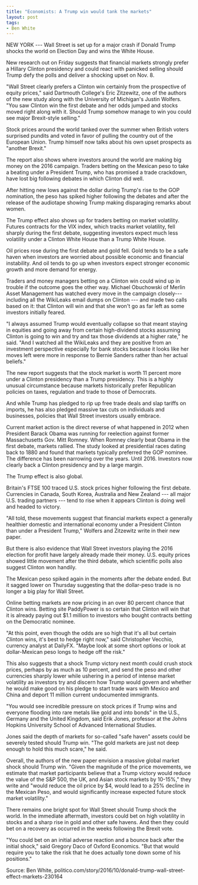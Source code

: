 ```yaml
---
title: "Economists: A Trump win would tank the markets"
layout: post
tags:
- Ben White
---
```


NEW YORK --- Wall Street is set up for a major crash if Donald Trump shocks the world on Election Day and wins the White House.

New research out on Friday suggests that financial markets strongly prefer a Hillary Clinton presidency and could react with panicked selling should Trump defy the polls and deliver a shocking upset on Nov. 8.

"Wall Street clearly prefers a Clinton win certainly from the prospective of equity prices," said Dartmouth College's Eric Zitzewitz, one of the authors of the new study along with the University of Michigan's Justin Wolfers. "You saw Clinton win the first debate and her odds jumped and stocks moved right along with it. Should Trump somehow manage to win you could see major Brexit-style selling."

Stock prices around the world tanked over the summer when British voters surprised pundits and voted in favor of pulling the country out of the European Union. Trump himself now talks about his own upset prospects as "another Brexit."

The report also shows where investors around the world are making big money on the 2016 campaign. Traders betting on the Mexican peso to take a beating under a President Trump, who has promised a trade crackdown, have lost big following debates in which Clinton did well.

After hitting new lows against the dollar during Trump's rise to the GOP nomination, the peso has spiked higher following the debates and after the release of the audiotape showing Trump making disparaging remarks about women.

The Trump effect also shows up for traders betting on market volatility. Futures contracts for the VIX index, which tracks market volatility, fell sharply during the first debate, suggesting investors expect much less volatility under a Clinton White House than a Trump White House.

Oil prices rose during the first debate and gold fell. Gold tends to be a safe haven when investors are worried about possible economic and financial instability. And oil tends to go up when investors expect stronger economic growth and more demand for energy.

Traders and money managers betting on a Clinton win could wind up in trouble if the outcome goes the other way.
Michael Obuchowski of Merlin Asset Management has watched every move in the campaign closely--- including all the WikiLeaks email dumps on Clinton --- and made two calls based on it: that Clinton will win and that she won't go as far left as some investors initially feared.

"I always assumed Trump would eventually collapse so that meant staying in equities and going away from certain high-dividend stocks assuming Clinton is going to win and try and tax those dividends at a higher rate," he said. "And I watched all the WikiLeaks and they are positive from an investment perspective especially for bank stocks because it looks like her moves left were more in response to Bernie Sanders rather than her actual beliefs."

The new report suggests that the stock market is worth 11 percent more under a Clinton presidency than a Trump presidency. This is a highly unusual circumstance because markets historically prefer Republican policies on taxes, regulation and trade to those of Democrats.

And while Trump has pledged to rip up free trade deals and slap tariffs on imports, he has also pledged massive tax cuts on individuals and businesses, policies that Wall Street investors usually embrace.

Current market action is the direct reverse of what happened in 2012 when President Barack Obama was running for reelection against former Massachusetts Gov. Mitt Romney. When Romney clearly beat Obama in the first debate, markets rallied. The study looked at presidential races dating back to 1880 and found that markets typically preferred the GOP nominee. The difference has been narrowing over the years. Until 2016. Investors now clearly back a Clinton presidency and by a large margin.

The Trump effect is also global.

Britain's FTSE 100 traced U.S. stock prices higher following the first debate. Currencies in Canada, South Korea, Australia and New Zealand --- all major U.S. trading partners --- tend to rise when it appears Clinton is doing well and headed to victory.

"All told, these movements suggest that financial markets expect a generally healthier domestic and international economy under a President Clinton than under a President Trump," Wolfers and Zitzewitz write in their new paper.

But there is also evidence that Wall Street investors playing the 2016 election for profit have largely already made their money. U.S. equity prices showed little movement after the third debate, which scientific polls also suggest Clinton won handily.

The Mexican peso spiked again in the moments after the debate ended. But it sagged lower on Thursday suggesting that the dollar-peso trade is no longer a big play for Wall Street.

Online betting markets are now pricing in an over 80 percent chance that Clinton wins. Betting site PaddyPower is so certain that Clinton will win that it is already paying out $1.1 million to investors who bought contracts betting on the Democratic nominee.

"At this point, even though the odds are so high that it's all but certain Clinton wins, it's best to hedge right now," said Christopher Vecchio, currency analyst at DailyFX. "Maybe look at some short options or look at dollar-Mexican peso longs to hedge off the risk."

This also suggests that a shock Trump victory next month could crush stock prices, perhaps by as much as 10 percent, and send the peso and other currencies sharply lower while ushering in a period of intense market volatility as investors try and discern how Trump would govern and whether he would make good on his pledge to start trade wars with Mexico and China and deport 11 million current undocumented immigrants.

"You would see incredible pressure on stock prices if Trump wins and everyone flooding into rare metals like gold and into bonds" in the U.S., Germany and the United Kingdom, said Erik Jones, professor at the Johns Hopkins University School of Advanced International Studies.

Jones said the depth of markets for so-called "safe haven" assets could be severely tested should Trump win. "The gold markets are just not deep enough to hold this much scare," he said.

Overall, the authors of the new paper envision a massive global market shock should Trump win. "Given the magnitude of the price movements, we estimate that market participants believe that a Trump victory would reduce the value of the S&P 500, the UK, and Asian stock markets by 10-15%," they write and "would reduce the oil price by $4, would lead to a 25% decline in the Mexican Peso, and would significantly increase expected future stock market volatility."

There remains one bright spot for Wall Street should Trump shock the world. In the immediate aftermath, investors could bet on high volatility in stocks and a sharp rise in gold and other safe havens. And then they could bet on a recovery as occurred in the weeks following the Brexit vote.

"You could bet on an initial adverse reaction and a bounce back after the initial shock," said Gregory Daco of Oxford Economics. "But that would require you to take the risk that he does actually tone down some of his positions."

Source: Ben White, politico.com/story/2016/10/donald-trump-wall-street-effect-markets-230164
